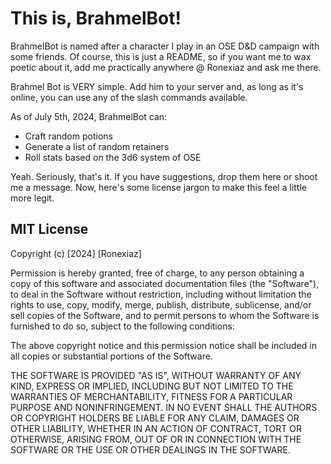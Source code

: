 # This is, BrahmelBot!

BrahmelBot is named after a character I play in an OSE D&D campaign with some friends. Of course, this is just a README, so if you want me to wax poetic about it, add me practically anywhere @ Ronexiaz and ask me there.

Brahmel Bot is VERY simple. Add him to your server and, as long as it's online, you can use any of the slash commands available.

As of July 5th, 2024, BrahmelBot can:
  - Craft random potions
  - Generate a list of random retainers
  - Roll stats based on the 3d6 system of OSE

Yeah. Seriously, that's it. If you have suggestions, drop them here or shoot me a message. Now, here's some license jargon to make this feel a little more legit.

## MIT License

Copyright (c) [2024] [Ronexiaz]

Permission is hereby granted, free of charge, to any person obtaining a copy
of this software and associated documentation files (the "Software"), to deal
in the Software without restriction, including without limitation the rights
to use, copy, modify, merge, publish, distribute, sublicense, and/or sell
copies of the Software, and to permit persons to whom the Software is
furnished to do so, subject to the following conditions:

The above copyright notice and this permission notice shall be included in all
copies or substantial portions of the Software.

THE SOFTWARE IS PROVIDED "AS IS", WITHOUT WARRANTY OF ANY KIND, EXPRESS OR
IMPLIED, INCLUDING BUT NOT LIMITED TO THE WARRANTIES OF MERCHANTABILITY,
FITNESS FOR A PARTICULAR PURPOSE AND NONINFRINGEMENT. IN NO EVENT SHALL THE
AUTHORS OR COPYRIGHT HOLDERS BE LIABLE FOR ANY CLAIM, DAMAGES OR OTHER
LIABILITY, WHETHER IN AN ACTION OF CONTRACT, TORT OR OTHERWISE, ARISING FROM,
OUT OF OR IN CONNECTION WITH THE SOFTWARE OR THE USE OR OTHER DEALINGS IN THE
SOFTWARE.
